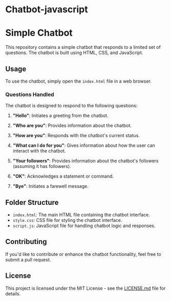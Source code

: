 # Chatbot-javascript
# Simple Chatbot

This repository contains a simple chatbot that responds to a limited set of questions. The chatbot is built using HTML, CSS, and JavaScript.

## Usage

To use the chatbot, simply open the `index.html` file in a web browser.

### Questions Handled

The chatbot is designed to respond to the following questions:

1. **"Hello"**: Initiates a greeting from the chatbot.

2. **"Who are you"**: Provides information about the chatbot.

3. **"How are you"**: Responds with the chatbot's current status.

4. **"What can I do for you"**: Gives information about how the user can interact with the chatbot.

5. **"Your followers"**: Provides information about the chatbot's followers (assuming it has followers).

6. **"OK"**: Acknowledges a statement or command.

7. **"Bye"**: Initiates a farewell message.

## Folder Structure

- `index.html`: The main HTML file containing the chatbot interface.
- `style.css`: CSS file for styling the chatbot interface.
- `script.js`: JavaScript file for handling chatbot logic and responses.

## Contributing

If you'd like to contribute or enhance the chatbot functionality, feel free to submit a pull request.

## License

This project is licensed under the MIT License - see the [LICENSE.md](LICENSE.md) file for details.

